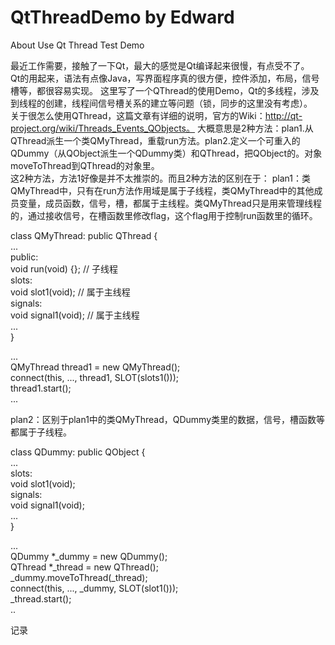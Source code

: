 QtThreadDemo by Edward
============

About Use Qt Thread Test Demo

最近工作需要，接触了一下Qt，最大的感觉是Qt编译起来很慢，有点受不了。  
Qt的用起来，语法有点像Java，写界面程序真的很方便，控件添加，布局，信号槽等，都很容易实现。
这里写了一个QThread的使用Demo，Qt的多线程，涉及到线程的创建，线程间信号槽关系的建立等问题（锁，同步的这里没有考虑）。  
关于很怎么使用QThread，这篇文章有详细的说明，官方的Wiki：http://qt-project.org/wiki/Threads_Events_QObjects。 大概意思是2种方法：plan1.从QThread派生一个类QMyThread，重载run方法。plan2.定义一个可重入的QDummy（从QObject派生一个QDummy类）和QThread，把QObject的。对象moveToThread到QThread的对象里。   
这2种方法，方法1好像是并不太推崇的。而且2种方法的区别在于：
plan1：类QMyThread中，只有在run方法作用域是属于子线程，类QMyThread中的其他成员变量，成员函数，信号，槽，都属于主线程。类QMyThread只是用来管理线程的，通过接收信号，在槽函数里修改flag，这个flag用于控制run函数里的循环。  
  
class QMyThread: public QThread {  
...  
 public:   
    void run(void) {}; // 子线程  
 slots:  
    void slot1(void); // 属于主线程  
 signals:  
    void signal1(void); // 属于主线程  
...  
}  
  
...  
QMyThread thread1 = new QMyThread();  
connect(this, ..., thread1, SLOT(slots1()));  
thread1.start();  
...  

plan2：区别于plan1中的类QMyThread，QDummy类里的数据，信号，槽函数等都属于子线程。   
   
class QDummy: public QObject {   
...  
 slots:  
    void slot1(void);  
 signals:  
    void signal1(void);  
...  
}  
  
...  
QDummy *_dummy = new QDummy();  
QThread *_thread = new QThread();  
_dummy.moveToThread(_thread);  
connect(this, ..., _dummy, SLOT(slot1()));  
_thread.start();   
..  
  
记录  
